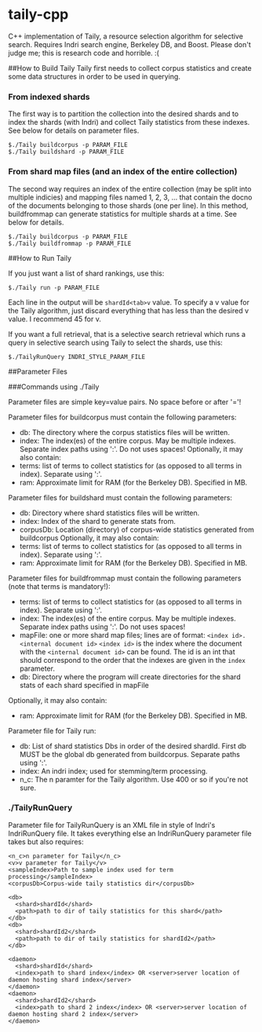 taily-cpp
=========

C++ implementation of Taily, a resource selection algorithm for selective search. Requires Indri search engine, Berkeley DB, and Boost. Please don't judge me; this is research code and horrible. :(

##How to Build Taily 
Taily first needs to collect corpus statistics and create some data structures in order to be used in querying.

### From indexed shards
The first way is to partition the collection into the desired shards and to index the shards (with Indri) and collect Taily statistics from these indexes. See below for details on parameter files.

```
$./Taily buildcorpus -p PARAM_FILE
$./Taily buildshard -p PARAM_FILE 

```

### From shard map files (and an index of the entire collection)
The second way requires an index of the entire collection (may be split into multiple indicies) and mapping files named 1, 2, 3, ... that contain the docno of the documents belonging to those shards (one per line). In this method, buildfrommap can generate statistics for multiple shards at a time. See below for details.

```
$./Taily buildcorpus -p PARAM_FILE
$./Taily buildfrommap -p PARAM_FILE 
```

##How to Run Taily

If you just want a list of shard rankings, use this:
```
$./Taily run -p PARAM_FILE
```
Each line in the output will be `shardId<tab>v` value. To specify a v value for the Taily algorithm, just discard everything that has less than the desired v value. I recommend 45 for v. 

If you want a full retrieval, that is a selective search retrieval which runs a query in selective search using Taily to select the shards, use this:
```
$./TailyRunQuery INDRI_STYLE_PARAM_FILE
```

##Parameter Files

###Commands using ./Taily

Parameter files are simple key=value pairs. No space before or after '='! 

Parameter files for buildcorpus must contain the following parameters:
* db: The directory where the corpus statistics files will be written.
* index: The index(es) of the entire corpus. May be multiple indexes. Separate index paths using ':'. Do not uses spaces!
Optionally, it may also contain:
* terms: list of terms to collect statistics for (as opposed to all terms in index). Separate using ':'.
* ram: Approximate limit for RAM (for the Berkeley DB). Specified in MB.

Parameter files for buildshard must contain the following parameters:
* db: Directory where shard statistics files will be written.
* index: Index of the shard to generate stats from.
* corpusDb: Location (directory) of corpus-wide statistics generated from buildcorpus
Optionally, it may also contain:
* terms: list of terms to collect statistics for (as opposed to all terms in index). Separate using ':'.
* ram: Approximate limit for RAM (for the Berkeley DB). Specified in MB.

Parameter files for buildfrommap must contain the following parameters (note that terms is mandatory!):
* terms: list of terms to collect statistics for (as opposed to all terms in index). Separate using ':'.
* index: The index(es) of the entire corpus. May be multiple indexes. Separate index paths using ':'. Do not uses   spaces!
* mapFile: one or more shard map files; lines are of format: `<index id>.<internal document id>`
    `<index id>` is the index where the document with the `<internal document id>` can be found. The id is an int that should correspond to the order that the indexes are given in the `index` parameter. 
* db: Directory where the program will create directories for the shard stats of each shard specified in mapFile

Optionally, it may also contain:
* ram: Approximate limit for RAM (for the Berkeley DB). Specified in MB.

Parameter file for Taily run:
* db: List of shard statistics Dbs in order of the desired shardId. First db MUST be the global db generated from buildcorpus. Separate paths using ':'.
* index: An indri index; used for stemming/term processing.
* n_c: The n paramter for the Taily algorithm. Use 400 or so if you're not sure.

### ./TailyRunQuery

Parameter file for TailyRunQuery is an XML file in style of Indri's IndriRunQuery file. It takes everything else an IndriRunQuery parameter file takes but also requires:

```
<n_c>n parameter for Taily</n_c>
<v>v parameter for Taily</v>
<sampleIndex>Path to sample index used for term processing</sampleIndex>
<corpusDb>Corpus-wide taily statistics dir</corpusDb>

<db>
  <shard>shardId</shard>
  <path>path to dir of taily statistics for this shard</path>
</db>
<db>
  <shard>shardId2</shard>
  <path>path to dir of taily statistics for shardId2</path>
</db>

<daemon>
  <shard>shardId</shard>
  <index>path to shard index</index> OR <server>server location of daemon hosting shard index</server>
</daemon>
<daemon>
  <shard>shardId2</shard>
  <index>path to shard 2 index</index> OR <server>server location of daemon hosting shard 2 index</server>
</daemon>
```
